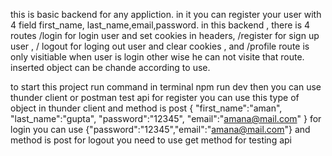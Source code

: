 this is basic backend for any appliction.
in it you can register your user with 4 field  first_name, last_name,email,password.
in this backend , there is 4 routes /login for login user and set cookies in headers, /register for sign up user , / logout for loging out user and clear cookies ,
and /profile route is only visitiable when user is login other wise he can not visite that route.
inserted object can be chande according to use.

to start this project 
run command in terminal npm run dev
then you can use thunder client or postman test api 
for register you can use this type of object in thunder client and method is post
{
"first_name":"aman",
"last_name":"gupta",
"password":"12345",
"email":"amana@mail.com"
}
for login you can use {"password":"12345","email":"amana@mail.com"} and method is post 
for logout you need to  use get method for testing api

